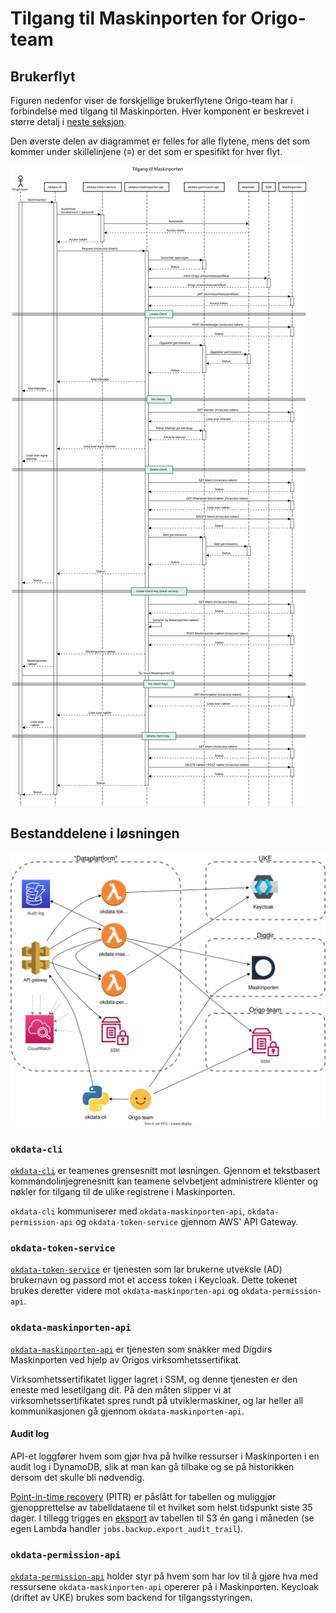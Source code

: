 # Tilgang til Maskinporten for Origo-team

## Brukerflyt

Figuren nedenfor viser de forskjellige brukerflytene Origo-team har i
forbindelse med tilgang til Maskinporten. Hver komponent er beskrevet i større
detalj i [neste seksjon](#bestanddelene-i-løsningen).

Den øverste delen av diagrammet er felles for alle flytene, mens det som kommer
under skillelinjene (≡) er det som er spesifikt for hver flyt.

![Sekvensdiagram for de ulike brukerflytene](mp-access-sequence-diagram.svg)

## Bestanddelene i løsningen

![Diagram over komponentene i løsningen](mp-access-component-diagram.svg)

### `okdata-cli`

[`okdata-cli`](https://github.com/oslokommune/okdata-cli) er teamenes
grensesnitt mot løsningen. Gjennom et tekstbasert kommandolinjegrenesnitt kan
teamene selvbetjent administrere klienter og nøkler for tilgang til de ulike
registrene i Maskinporten.

`okdata-cli` kommuniserer med `okdata-maskinporten-api`, `okdata-permission-api`
og `okdata-token-service` gjennom AWS' API Gateway.

### `okdata-token-service`

[`okdata-token-service`](https://github.com/oslokommune/okdata-token-service) er
tjenesten som lar brukerne utveksle (AD) brukernavn og passord mot et access
token i Keycloak. Dette tokenet brukes deretter videre mot
`okdata-maskinporten-api` og `okdata-permission-api`.

### `okdata-maskinporten-api`

[`okdata-maskinporten-api`](https://github.com/oslokommune/okdata-maskinporten-api)
er tjenesten som snakker med Digdirs Maskinporten ved hjelp av Origos
virksomhetssertifikat.

Virksomhetssertifikatet ligger lagret i SSM, og denne tjenesten er den eneste
med lesetilgang dit. På den måten slipper vi at virksomhetssertifikatet spres
rundt på utviklermaskiner, og lar heller all kommunikasjonen gå gjennom
`okdata-maskinporten-api`.

#### Audit log

API-et loggfører hvem som gjør hva på hvilke ressurser i Maskinporten i en audit
log i DynamoDB, slik at man kan gå tilbake og se på historikken dersom det
skulle bli nødvendig.

[Point-in-time recovery](https://docs.aws.amazon.com/amazondynamodb/latest/developerguide/PointInTimeRecovery.html)
(PITR) er påslått for tabellen og muliggjør gjenopprettelse av tabelldataene til
et hvilket som helst tidspunkt siste 35 dager. I tillegg trigges en
[eksport](https://docs.aws.amazon.com/amazondynamodb/latest/developerguide/DataExport.html)
av tabellen til S3 én gang i måneden (se egen Lambda handler `jobs.backup.export_audit_trail`).

### `okdata-permission-api`

[`okdata-permission-api`](https://github.com/oslokommune/okdata-permission-api)
holder styr på hvem som har lov til å gjøre hva med ressursene
`okdata-maskinporten-api` opererer på i Maskinporten. Keycloak (driftet av UKE)
brukes som backend for tilgangsstyringen.
